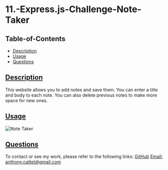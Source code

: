 # 11.-Express.js-Challenge-Note-Taker

## Table-of-Contents
  * [Description](#description)
  * [Usage](#usage)
  * [Questions](#questions)
  
  ## [Description](#table-of-contents)
  This website allows you to add notes and save them. You can enter a title and body to each note. You can also delete previous notes to make more space for new ones. 
  
  ## [Usage](#table-of-contents)
  
  
 

![Note Taker](https://user-images.githubusercontent.com/98857382/177453549-cd0f336b-41e3-4bce-8a65-8a18bd1f935d.gif)

  
  

  ## [Questions](#table-of-contents)
  To contact or see my work, please refer to the following links:
  [GitHub](https://github.com/acattet)
  [Email: anthony.cattet@gmail.com](mailto:anthony.cattet@gmail.com)

